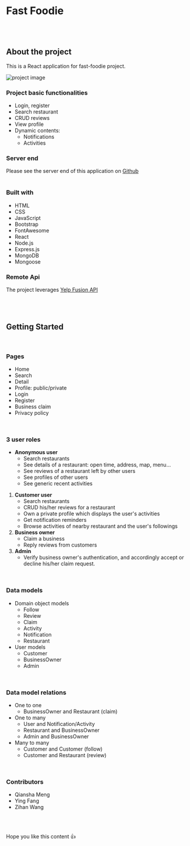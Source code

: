 # Fast Foodie

<br />
<br />

## About the project
This is a React application for fast-foodie project.

![project image](https://i.postimg.cc/zzdFj8QP/Screen-Shot-2021-12-14-at-7-21-31-PM.png)


### Project basic functionalities
- Login, register
- Search restaurant
- CRUD reviews
- View profile
- Dynamic contents: 
  - Notifications
  - Activities


### Server end
Please see the server end of this application on [Github](https://github.com/mengqianshasha/fast-foodie-server)
<br />
<br />

### Built with
- HTML
- CSS
- JavaScript
- Bootstrap
- FontAwesome
- React
- Node.js
- Express.js
- MongoDB
- Mongoose


### Remote Api
The project leverages [Yelp Fusion API](https://fusion.yelp.com/)
<br />
<br />
<br />
<br />

## Getting Started
<br />

### Pages
- Home
- Search
- Detail
- Profile: public/private
- Login
- Register
- Business claim
- Privacy policy
<br />

### 3 user roles
* **Anonymous user**
    - Search restaurants
    - See details of a restaurant: open time, address, map, menu...
    - See reviews of a restaurant left by other users
    - See profiles of other users
    - See generic recent activities
1. **Customer user**
    - Search restaurants
    - CRUD his/her reviews for a restaurant
    - Own a private profile which displays the user's activities
    - Get notification reminders
    - Browse activities of nearby restaurant and the user's followings
2. **Business owner**
    - Claim a business
    - Reply reviews from customers
3. **Admin**
    - Verify business owner's authentication, and accordingly accept or decline his/her claim request.
<br />

### Data models
- Domain object models
  - Follow
  - Review
  - Claim
  - Activity
  - Notification
  - Restaurant
- User models
  - Customer
  - BusinessOwner
  - Admin
 <br />
 
### Data model relations
- One to one
  - BusinessOwner and Restaurant (claim)
- One to many
  - User and Notification/Activity
  - Restaurant and BusinessOwner
  - Admin and BusinessOwner
- Many to many
  - Customer and Customer (follow)
  - Customer and Restaurant (review)
<br />

### Contributors
- Qiansha Meng
- Ying Fang
- Zihan Wang
<br />
<br />

Hope you like this content :thumbsup:
